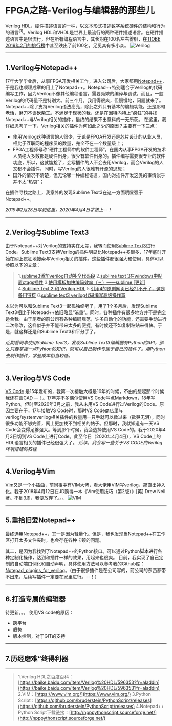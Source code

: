 # FPGA之路-Verilog与编辑器的那些儿



Verilog HDL，硬件描述语言的一种，以文本形式描述数字系统硬件的结构和行为的语言<sup>[1]</sup>。Verilog HDL和VHDL是世界上最流行的两种硬件描述语言。在硬件描述语言中是很流行，但在所有编程语言中，其长期在100名左右徘徊，在[TIOBE 2019年2月的排行榜](https://www.tiobe.com/tiobe-index/)中甚至跌出了前100名，足见其有多小众。
![Verilog](20190227235636723_27835.png)

---
##  1.Verilog与Notepad++ 

17年大学毕业后，从事FPGA开发相关工作，进入公司后，大家都用[Notepad++](https://notepad-plus-plus.org/)，于是我也顺理成章的用上了Notepad++。Notepad++特别适合于Verilog的代码编写工作，因为Verilog不像其他编程语言，需要频繁的编译与调试，而且，一般Verilog的代码量不是特别大。前三个月，我用得很爽，但慢慢地，问题就来了。Notepad++除了支持Verilog语法高亮，除此之外只有基本的编辑功能。还是那句老话，磨刀不误砍柴工。不满足于现状的我，还是在因特内特上“疯狂”的寻找Notepad++与Verilog相关的插件，最终的结果不出意料的一无所获。
在这里，我仔细思考了一下，Verilog相关的插件为何如此之少的原因？主要有一下三点：

- 使用Verilog这种语言的人很少，无论是FPGA开发还是芯片设计的从业人员，相比于互联网的程序员的数量，完全不在一个数量级上；
- FPGA工程师号称“硬件工程师中的软件工程师”，在国内从事FPGA开发的技术人员绝大多数都是硬件出身，很少有软件出身的。插件编写需要很专业的软件功底，所以，这就尴尬了，会写插件的人不会去用Verilog，而会Verilog的人又都不会插件，同时，写Verilog的人很难有开源的思想；
- 国外的情况不清楚，但无论哪一种编程语言，国内对插件开发这类的事情似乎并不太“热衷”；

在插件寻找之路上，我意外的发现Sublime Text3在这一方面明显强于Notepad++。

*2019年2月28日写到这里，2020年4月4日才接上--！*

---
##  2.Verilog与Sublime Text3
由于Notepad++对Verilog的支持实在太差，我转而使用[Sublime Text3](https://sublimetextcn.com/)进行Code。Sublime Text3支持Verilog的插件明显比Notepad++多很多，17年底时开始在网上疯狂地搜索与Verilog相关的插件。这些插件都很强大和使用，具体可以参照以下的文章：
> 1.[sublime3添加verilog自动补全代码段](https://blog.csdn.net/lx520aa/article/details/77848422)
> 2.[sublime text 3在windows中配置ctags插件](https://blog.csdn.net/lijing198997/article/details/47724749)
> 3.[使用模板加快编码效率（三）——sublime [更新]](https://blog.csdn.net/k331922164/article/details/48092291)
> 4.[Sublime Text 2 和 Verilog HDL](http://quqian110.github.io/pages/2014107/04/sublime_text_2_and_verilog.html)
> 5.[引用4的原创网页已经打不开了，这是备用链接](https://blog.csdn.net/David_xtd/article/details/46373419)
> 6.[sublime text3 verilog代码编写高级操作篇](https://www.cnblogs.com/hqz68/p/9825785.html)

本以为可以和Sublime Text3一起孤独终老了，用了1个多月后，发现Sublime Text3相比于Notepad++依旧略显“笨重”。同时，各种插件有很多地方并不是完全适合我。由于笔者的前公司有各种编码规范，许多自动化的功能，还需要手动进行二次修改，这样似乎并不能带来太多的便捷。有时候还不如复制粘贴来得快。于是，就这样还是和Sublime Text3和平分手了。

*近期看同事使用Sublime Text3，发现Sublime Text3编辑器有Python的API，那么只要掌握一点Pyhton的知识，就可以自己制作专属于自己的插件了。用Python去制作插件，学些成本相当较低。*

--- 
##  3.Verilog与VS Code
[VS Code](https://code.visualstudio.com/) 是15年发布的，我第一次接触大概是16年的时候，不由的想起那个时候我还在画CAD --！。17年差不多偶尔使用VS Code写点Markdown，18年写Python。但时至2020年3月之前，我从未用VS Code进行过Verilog的Code。原因主要在于，17年接触VS Code时，那时VS Code商店里与verilog/systemverilog相关插件的数量用一只手就可以数过来（欲哭无泪），同时很多功能不够完善，网上更加找不到相关的帖子。但那时，我就知道有一天VS Code会变得足够强大。等到那个时候，我会选择使用VS Code的。我于2020年4月3日切到VS Code上进行Code。此至今日（2020年4月4日），VS Code上的HDL语言相关的插件已经很强大了。
 *后续，我会写一些关于VS CODE的Verilog环境搭建的教程*
 
---
##  4.Verilog与Vim
[Vim](https://www.vim.org/)又是一个小插曲，前同事中有VIM大佬，看大佬用VIM写verilog，简直出神入化。我于2018年4月12日在JD购得一本《Vim使用技巧（第2版）》[英] Drew Neil著。不到3周，我便放弃了。。。
![VIM](_v_images/20200404152146872_17174.png)

---
##  5.重拾旧爱Notepad++
最终选用Notepad++，其一是因为轻量化。但是，我也发现当Notepad++在工作区打开太多文件夹时，也会存在各种卡顿的问题。

其二，是因为我找到了Notepad++的Python接口。可以通过Python脚本进行各种定制化操作，达到和插件一样的效果，用起来也很爽。
目前，我实现了自己定制的自动端口例化和自动声明，具体使用方法可以参考我的Github库：[Notepad_plugins_for_verilog](https://github.com/MineFujiko/Notepad_plugins_for_verilog)。（由于很多插件是在公司写的，前公司的东西都带不出来，后续写插件一定要在家里进行。--！）

---
##  6.打造专属的编辑器
待更新。。。
使用VS code的原因：
 - 跨平台
 - 趋势
 - 版本控制，对于GIT的支持

--- 

##  7.历经磨难“终得利器

---
> 1.Verilog HDL之百度百科：[https://baike.baidu.com/item/Verilog%20HDL/596353?fr=aladdin](https://baike.baidu.com/item/Verilog%20HDL/596353?fr=aladdin)
> 2.VIM：[https://www.vim.org/](https://www.vim.org/)
> 3.Python Script：[https://github.com/bruderstein/PythonScript/releases](https://github.com/bruderstein/PythonScript/releases)
> 4.Notepad++ Python Script下载链接：[http://npppythonscript.sourceforge.net/](http://npppythonscript.sourceforge.net/)

